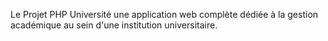 Le Projet PHP Université une application web complète dédiée à la gestion académique au sein d'une institution universitaire.
